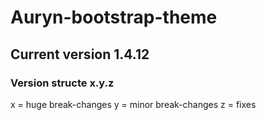 # Auryn-bootstrap-theme

## Current version **1.4.12**

### Version structe x.y.z

x = huge break-changes
y = minor break-changes
z = fixes
